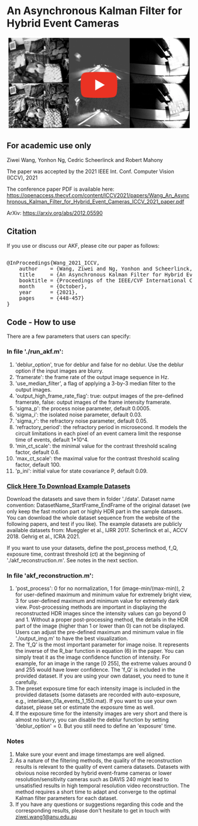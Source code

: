 # An Asynchronous Kalman Filter for Hybrid Event Cameras
<p align="center">
  <a href="https://www.youtube.com/watch?v=XPz7laloKws">
    <img src="figures/video_thumbnail.png" alt="An Asynchronous Kalman Filter for Hybrid Event Cameras" width="500"/>
  </a>
</p>

## For academic use only

Ziwei Wang, Yonhon Ng, Cedric Scheerlinck and Robert Mahony

The paper was accepted by the 2021 IEEE Int. Conf. Computer Vision (ICCV), 2021

The conference paper PDF is available here:
https://openaccess.thecvf.com/content/ICCV2021/papers/Wang_An_Asynchronous_Kalman_Filter_for_Hybrid_Event_Cameras_ICCV_2021_paper.pdf

ArXiv: https://arxiv.org/abs/2012.05590
## Citation
If you use or discuss our AKF, please cite our paper as follows:
<pre>

@InProceedings{Wang_2021_ICCV,
    author    = {Wang, Ziwei and Ng, Yonhon and Scheerlinck, Cedric and Mahony, Robert},
    title     = {An Asynchronous Kalman Filter for Hybrid Event Cameras},
    booktitle = {Proceedings of the IEEE/CVF International Conference on Computer Vision (ICCV)},
    month     = {October},
    year      = {2021},
    pages     = {448-457}
}
</pre>


## Code - How to use


There are a few parameters that users can specify:

### In file './run_akf.m':
1.  'deblur_option', true for deblur and false for no deblur. Use the deblur option if the input images are blurry. 
2.  'framerate': the frame rate of the output image sequence in Hz.
3.  'use_median_filter', a flag of applying a 3-by-3 median filter to the output images.
4.  'output_high_frame_rate_flag': true: output images of the pre-defined framerate, false: output images of the frame intensity framerate.
5.  'sigma_p': the process noise parameter, default 0.0005.
6.  'sigma_i': the isolated noise parameter, default 0.03.
7.  'sigma_r': the refractory noise parameter, default 0.05.
8.  'refractory_period': the refractory period in microsecond. It models the circuit limitations in each pixel of an event camera limit the response time of events, default 1*10^4.
9.  'min_ct_scale': the minimal value for the contrast threshold scaling factor, default 0.6.
10. 'max_ct_scale': the maximal value for the contrast threshold scaling factor, default 100. 
11. 'p_ini': initial value for state covariance P, default 0.09. 

### [Click Here To Download Example Datasets](https://anu365-my.sharepoint.com/:f:/g/personal/u6456661_anu_edu_au/Epc5ULLIIENAsDtNYycTdp4BtfG8Sn2ImaL44h_qhvf2jw?e=aRIV29)
Download the datasets and save them in folder './data'.
Dataset name convention: DatasetName_StartFrame_EndFrame of the original dataset (we only keep the fast motion part or highly HDR part in the sample datasets. You can download the whole dataset sequence from the website of the following papers, and test if you like). The example datasets are publicly available datasets from:
Mueggler et al., IJRR 2017.
Scherlinck et al., ACCV 2018.
Gehrig et al., ICRA 2021.

If you want to use your datasets, define the post_process method, f_Q, exposure time, contrast threshold (ct) at the beginning of './akf_reconstruction.m'. See notes in the next section.

### In file 'akf_reconstruction.m':
1. 'post_process': 0 for no normalization, 1 for (image-min/(max-min)), 2 for user-defined maximum and minimum value for extremely bright view, 3 for user-defined maximum and minimum value for extremely dark view. Post-processing methods are important in displaying the reconstructed HDR images since the intensity values can go beyond 0 and 1. Without a proper post-processing method, the details in the HDR part of the image (higher than 1 or lower than 0) can not be displayed. Users can adjust the pre-defined maximum and minimum value in file './output_img.m' to have the best visualization.
2. The 'f_Q' is the most important parameter for image noise. It represents the inverse of the R_bar function in equation (6) in the paper. You can simply treat it as the image confidence function of intensity. For example, for an image in the range [0 255], the extreme values around 0 and 255 would have lower confidence. The 'f_Q' is included in the provided dataset. If you are using your own dataset, you need to tune it carefully.
3. The preset exposure time for each intensity image is included in the provided datasets (some datasets are recorded with auto-exposure, e.g., interlaken_01a_events_1_150.mat). If you want to use your own dataset, please set or estimate the exposure time as well.
4. If the exposure time for the intensity images are very short and there is almost no blurry, you can disable the deblur function by setting 'deblur_option' = 0. But you still need to define an 'exposure' time. 


### Notes
1. Make sure your event and image timestamps are well aligned.
2. As a nature of the filtering methods, the quality of the reconstruction results is relevant to the quality of event camera datasets. Datasets with obvious noise recorded by hybrid event-frame cameras or lower resolution/sensitivity cameras such as DAVIS 240 might lead to unsatisfied results in high temporal resolution video reconstruction. The method requires a short time to adapt and converge to the optimal Kalman filter parameters for each dataset.
3. If you have any questions or suggestions regarding this code and the corresponding results, please don't hesitate to get in touch with ziwei.wang1@anu.edu.au






